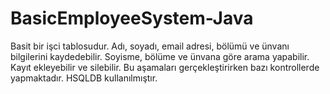 BasicEmployeeSystem-Java
========================
Basit bir işci tablosudur. Adı, soyadı, email adresi, bölümü ve ünvanı bilgilerini kaydedebilir. Soyisme, bölüme ve ünvana
göre arama yapabilir. Kayıt ekleyebilir ve silebilir. Bu aşamaları gerçekleştirirken bazı kontrollerde yapmaktadır. 
HSQLDB kullanılmıştır.
